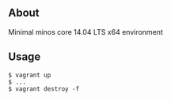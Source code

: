 About
-----

Minimal minos core 14.04 LTS x64 environment

Usage
-----

    $ vagrant up
    $ ...
    $ vagrant destroy -f
